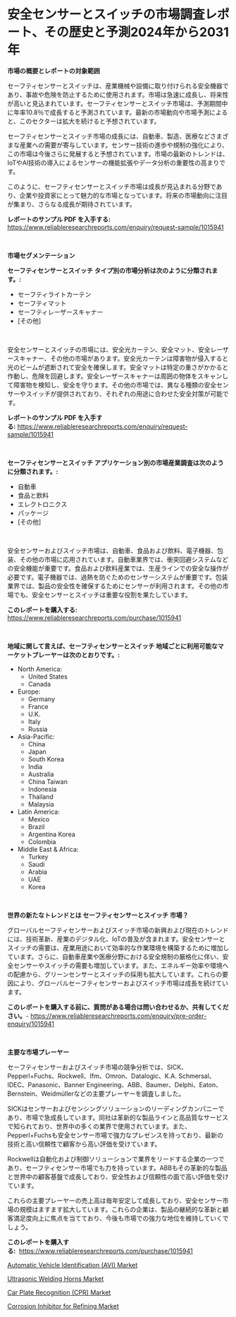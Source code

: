 <p><h1>安全センサーとスイッチの市場調査レポート、その歴史と予測2024年から2031年</h1></p><p><strong>市場の概要とレポートの対象範囲</strong></p>
<p><p>セーフティセンサーとスイッチは、産業機械や設備に取り付けられる安全機器であり、事故や危険を防止するために使用されます。市場は急速に成長し、将来性が高いと見込まれています。セーフティセンサーとスイッチ市場は、予測期間中に年率10.8％で成長すると予測されています。最新の市場動向や市場予測によると、このセクターは拡大を続けると予想されています。</p><p>セーフティセンサーとスイッチ市場の成長には、自動車、製造、医療などさまざまな産業への需要が寄与しています。センサー技術の進歩や規制の強化により、この市場は今後さらに発展すると予想されています。市場の最新のトレンドは、IoTやAI技術の導入によるセンサーの機能拡張やデータ分析の重要性の高まりです。</p><p>このように、セーフティセンサーとスイッチ市場は成長が見込まれる分野であり、企業や投資家にとって魅力的な市場となっています。将来の市場動向に注目が集まり、さらなる成長が期待されています。</p></p>
<p><strong>レポートのサンプル PDF を入手する:</strong> <a href="https://www.reliableresearchreports.com/enquiry/request-sample/1015941">https://www.reliableresearchreports.com/enquiry/request-sample/1015941</a></p>
<p>&nbsp;</p>
<p><strong>市場セグメンテーション</strong></p>
<p><strong>セーフティセンサーとスイッチ タイプ別の市場分析は次のように分類されます。:</strong></p>
<p><ul><li>セーフティライトカーテン</li><li>セーフティマット</li><li>セーフティレーザースキャナー</li><li>[その他]</li></ul></p>
<p>&nbsp;</p>
<p><p>安全センサーとスイッチの市場には、安全光カーテン、安全マット、安全レーザースキャナー、その他の市場があります。安全光カーテンは障害物が侵入すると光のビームが遮断されて安全を確保します。安全マットは特定の重さがかかると作動し、危険を回避します。安全レーザースキャナーは周囲の物体をスキャンして障害物を検知し、安全を守ります。その他の市場では、異なる種類の安全センサーやスイッチが提供されており、それぞれの用途に合わせた安全対策が可能です。</p></p>
<p><strong>レポートのサンプル PDF を入手する:</strong>&nbsp;<a href="https://www.reliableresearchreports.com/enquiry/request-sample/1015941">https://www.reliableresearchreports.com/enquiry/request-sample/1015941</a></p>
<p>&nbsp;</p>
<p><strong> セーフティセンサーとスイッチ アプリケーション別の市場産業調査は次のように分類されます。:</strong></p>
<p><ul><li>自動車</li><li>食品と飲料</li><li>エレクトロニクス</li><li>パッケージ</li><li>[その他]</li></ul></p>
<p>&nbsp;</p>
<p><p>安全センサーおよびスイッチ市場は、自動車、食品および飲料、電子機器、包装、その他の市場に応用されています。自動車業界では、衝突回避システムなどの安全機能が重要です。食品および飲料産業では、生産ラインでの安全な操作が必要です。電子機器では、過熱を防ぐためのセンサーシステムが重要です。包装業界では、製品の安全性を確保するためにセンサーが利用されます。その他の市場でも、安全センサーとスイッチは重要な役割を果たしています。</p></p>
<p><strong>このレポートを購入する:</strong>&nbsp; <a href="https://www.reliableresearchreports.com/purchase/1015941">https://www.reliableresearchreports.com/purchase/1015941</a></p>
<p>&nbsp;</p>
<p><strong>地域に関して言えば、セーフティセンサーとスイッチ 地域ごとに利用可能なマーケットプレーヤーは次のとおりです。:</strong></p>
<p><ul>
    <li>
        North America:
        <ul>
            <li>United States</li>
            <li>Canada</li>
        </ul>
    </li>
    <li>
        Europe:
        <ul>
            <li>Germany</li>
            <li>France</li>
            <li>U.K.</li>
            <li>Italy</li>
            <li>Russia</li>
        </ul>
    </li>
    <li>
        Asia-Pacific:
        <ul>
            <li>China</li>
            <li>Japan</li>
            <li>South Korea</li>
            <li>India</li>
            <li>Australia</li>
            <li>China Taiwan</li>
            <li>Indonesia</li>
            <li>Thailand</li>
            <li>Malaysia</li>
        </ul>
    </li>
    <li>
        Latin America:
        <ul>
            <li>Mexico</li>
            <li>Brazil</li>
            <li>Argentina Korea</li>
            <li>Colombia</li>
        </ul>
    </li>
    <li>
        Middle East & Africa:
        <ul>
            <li>Turkey</li>
            <li>Saudi</li>
            <li>Arabia</li>
            <li>UAE</li>
            <li>Korea</li>
        </ul>
    </li>
    </ul></p>
<p>&nbsp;</p>
<p><strong>世界の新たなトレンドとは セーフティセンサーとスイッチ 市場？</strong></p>
<p><p>グローバルセーフティセンサーおよびスイッチ市場の新興および現在のトレンドには、技術革新、産業のデジタル化、IoTの普及が含まれます。安全センサーとスイッチの需要は、産業用途において効率的な作業環境を構築するために増加しています。さらに、自動車産業や医療分野における安全規制の厳格化に伴い、安全センサーやスイッチの需要も増加しています。また、エネルギー効率や環境への配慮から、グリーンセンサーとスイッチの採用も拡大しています。これらの要因により、グローバルセーフティセンサーおよびスイッチ市場は成長を続けています。</p></p>
<p><strong>このレポートを購入する前に、質問がある場合は問い合わせるか、共有してください。</strong>- <a href="https://www.reliableresearchreports.com/enquiry/pre-order-enquiry/1015941">https://www.reliableresearchreports.com/enquiry/pre-order-enquiry/1015941</a></p>
<p>&nbsp;</p>
<p><strong>主要な市場プレーヤー</strong></p>
<p><p>セーフティセンサーおよびスイッチ市場の競争分析では、SICK、Pepperl+Fuchs、Rockwell、Ifm、Omron、Datalogic、K.A. Schmersal、IDEC、Panasonic、Banner Engineering、ABB、Baumer、Delphi、Eaton、Bernstein、Weidmüllerなどの主要プレーヤーを調査しました。</p><p>SICKはセンサーおよびセンシングソリューションのリーディングカンパニーであり、市場で急成長しています。同社は革新的な製品ラインと高品質なサービスで知られており、世界中の多くの業界で使用されています。また、Pepperl+Fuchsも安全センサー市場で強力なプレゼンスを持っており、最新の技術と高い信頼性で顧客から高い評価を受けています。</p><p>Rockwellは自動化および制御ソリューションで業界をリードする企業の一つであり、セーフティセンサー市場でも力を持っています。ABBもその革新的な製品と世界中の顧客基盤で成長しており、安全性および信頼性の面で高い評価を受けています。</p><p>これらの主要プレーヤーの売上高は毎年安定して成長しており、安全センサー市場の規模はますます拡大しています。これらの企業は、製品の継続的な革新と顧客満足度向上に焦点を当てており、今後も市場での強力な地位を維持していくでしょう。</p></p>
<p><strong>このレポートを購入する:</strong>&nbsp;&nbsp;<a href="https://www.reliableresearchreports.com/purchase/1015941">https://www.reliableresearchreports.com/purchase/1015941</a></p>
<p><p><a href="https://github.com/luckyshygirl/Market-Research-Report-List-3/blob/main/automatic-vehicle-identification-avi-market.md">Automatic Vehicle Identification (AVI) Market</a></p><p><a href="https://shimmer-gardenia-37a.notion.site/Global-Ultrasonic-Welding-Horns-Market-by-Types-Applications-and-Major-Players-with-Regional-Grow-6c45114494e4461d9be3bef03ee3ce44">Ultrasonic Welding Horns Market</a></p><p><a href="https://github.com/markusgodoy/Market-Research-Report-List-2/blob/main/car-plate-recognition-cpr-market.md">Car Plate Recognition (CPR) Market</a></p><p><a href="https://view.publitas.com/reportprime-1/corrosion-inhibitor-for-refining-market-research-report-the-key-to-successful-business-strategy-forecasted-for-period-from-2023-2030/">Corrosion Inhibitor for Refining Market</a></p></p>